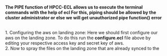 <b>The PIPE function of HPCC-ECL allows us to execute the terminal commands with the help of ecl
For this, piping should be allowed by the cluster administrator or else we will get unauthorized pipe function() error</b>

<br>
1. Configuring the aws on landing zone: Here we should first configure our aws on the landing zone. To do this run the <b>configure.ecl</b>  file above by editing your respective access key and secret key of aws.
<br>
2. Now to spray the files on the landing zone that are already synced to the 
